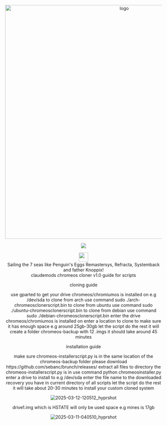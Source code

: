 <p align="center">
    <img width="750" src="https://i.postimg.cc/25Jsj3yD/claudemods-3-6-2025-2.png" alt="logo">
</p>

<div align="center">


<p align="center">
<a href="https://chromeos.google/intl/en_uk/" target="_blank"><img src="https://img.shields.io/badge/DISTRO-ChromeOS-ffcd46?style=for-the-badge&logo=google" /></a>

  
<div align="center" style="line-height: 3;">
  <a href="https://www.deepseek.com/" target="_blank">
    <img 
      alt="Homepage" 
      src="https://i.postimg.cc/Hs2vbbZ8/Deep-Seek-Homepage.png?raw=true" 
      style="height: 30px; width: auto;" 
    />
  </a>
</div>

<div align="center">
Sailing the 7 seas like Penguin's Eggs Remastersys, Refracta, Systemback and father Knoppix! 

<div align="center">
claudemods chromeos cloner v1.0 guide for scripts

<div align="center">
    
cloning guide
<div align="center">
use gparted to get your drive chromeos/chromiumos is installed on e.g /dev/sda
to clone from arch use command sudo ./arch-chromeosclonerscript.bin
to clone from ubuntu use command sudo ./ubuntu-chromeosclonerscript.bin
to clone from debian use command sudo ./debian-chromeosclonerscript.bin
enter the drive chromeos/chromiumos is installed on
enter a location to clone to make sure it has enough space e.g around 25gb-30gb
let the script do the rest it will create a folder chromeos-backup with 12 .imgs it should take around 45 minutes


<div align="center">

installation guide
<div align="center">
make sure chromeos-installerscript.py is in the same location of the chromeos-backup folder
please download https://github.com/sebanc/brunch/releases/
extract all files to directory the chromeos-installerscript.py is in
use command python chromeosinstaller.py
enter a drive to install to e.g /dev/sda
enter the file name to the downloaded recovery you have in current directory of all scripts
let the script do the rest
it will take about 20-30 minutes to install your custom cloned system

<div align="center">

![2025-03-12-120512_hyprshot](https://github.com/user-attachments/assets/4bfa55d3-1d0f-4b48-80c3-68eec09ecb27)

<div align="center">
    drive1.img which is HSTATE will only be used space e.g mines is 17gb
    
![2025-03-11-040510_hyprshot](https://github.com/user-attachments/assets/8b21aa26-354e-4cbc-ab75-b00645aa7f74)



